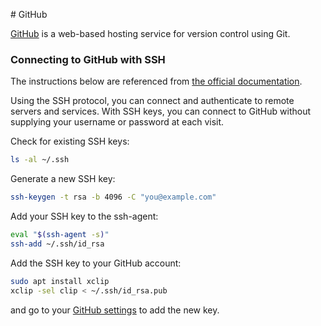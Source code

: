 # GitHub

[GitHub](https://github.com/) is a web-based hosting service for version
control using Git.

### Connecting to GitHub with SSH

The instructions below are referenced from
[the official documentation](https://help.github.com/articles/connecting-to-github-with-ssh/).

Using the SSH protocol, you can connect and authenticate to remote servers
and services. With SSH keys, you can connect to GitHub without supplying
your username or password at each visit.

Check for existing SSH keys:

```bash
ls -al ~/.ssh
```

Generate a new SSH key:

```bash
ssh-keygen -t rsa -b 4096 -C "you@example.com"
```

Add your SSH key to the ssh-agent:

```bash
eval "$(ssh-agent -s)"
ssh-add ~/.ssh/id_rsa
```

Add the SSH key to your GitHub account:

```bash
sudo apt install xclip
xclip -sel clip < ~/.ssh/id_rsa.pub
```

and go to your [GitHub settings](https://github.com/settings/ssh/new) to add
the new key.
